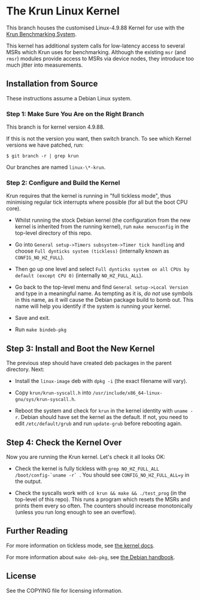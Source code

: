 # The Krun Linux Kernel

This branch houses the customised Linux-4.9.88 Kernel for use with the
[Krun Benchmarking System](https://github.com/softdevteam/krun).

This kernel has additional system calls for low-latency access to several MSRs
which Krun uses for benchmarking. Although the existing `msr` (and `rmsr`)
modules provide access to MSRs via device nodes, they introduce too much jitter
into measurements.

## Installation from Source

These instructions assume a Debian Linux system.

### Step 1: Make Sure You Are on the Right Branch

This branch is for kernel version 4.9.88.

If this is not the version you want, then switch branch. To see which Kernel
versions we have patched, run:

```
$ git branch -r | grep krun
```

Our branches are named `linux-\*-krun`.

### Step 2: Configure and Build the Kernel

Krun requires that the kernel is running in "full tickless mode", thus minimising
regular tick interrupts where possible (for all but the boot CPU core).

 * Whilst running the stock Debian kernel (the configuration from the new
   kernel is inherited from the running kernel), run `make menuconfig` in the
   top-level directory of this repo.

 * Go into `General setup->Timers subsystem->Timer tick handling` and choose
   `Full dynticks system (tickless)` (internally known as `CONFIG_NO_HZ_FULL`).

 * Then go up one level and select `Full dynticks system on all CPUs by default
   (except CPU 0)` (internally `NO_HZ_FULL_ALL`).

 * Go back to the top-level menu and find `General setup->Local Version` and
   type in a meaningful name. As tempting as it is, *do not* use symbols in
   this name, as it will cause the Debian package build to bomb out. This name
   will help you identify if the system is running your kernel.

 * Save and exit.

 * Run `make bindeb-pkg`

## Step 3: Install and Boot the New Kernel

The previous step should have created deb packages in the parent directory. Next:

 * Install the `linux-image` deb with `dpkg -i` (the exact filename will vary).

 * Copy `krun/krun-syscall.h` into `/usr/include/x86_64-linux-gnu/sys/krun-syscall.h`.

 * Reboot the system and check for `krun` in the kernel identity with `uname
   -r`. Debian should have set the kernel as the default. If not, you need to
   edit `/etc/default/grub` and run `update-grub` before rebooting again.

## Step 4: Check the Kernel Over

Now you are running the Krun kernel. Let's check it all looks OK:

 * Check the kernel is fully tickless with ``grep NO_HZ_FULL_ALL
   /boot/config-`uname -r` ``. You should see `CONFIG_NO_HZ_FULL_ALL=y` in the
   output.

 * Check the syscalls work with `cd krun && make && ./test_prog` (in the
   top-level of this repo). This runs a program which resets the MSRs and
   prints them every so often. The counters should increase monotonically
   (unless you run long enough to see an overflow).

## Further Reading

For more information on tickless mode, see
[the kernel docs](https://www.kernel.org/doc/Documentation/timers/NO_HZ.txt).

For more information about `make deb-pkg`, see
[the Debian handbook](https://debian-handbook.info/browse/stable/sect.kernel-compilation.html).

## License

See the COPYING file for licensing information.
